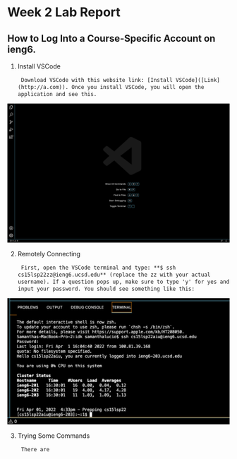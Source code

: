 # Week 2 Lab Report

## How to Log Into a Course-Specific Account on ieng6.

1. Install VSCode

        Download VSCode with this website link: [Install VSCode]([Link](http://a.com)). Once you install VSCode, you will open the application and see this.

![Image](installingVscode.png)

2. Remotely Connecting

        First, open the VSCode terminal and type: **$ ssh cs15lsp22zz@ieng6.ucsd.edu** (replace the zz with your actual username). If a question pops up, make sure to type 'y' for yes and input your password. You should see something like this:

![Image](remotelyConnecting.png)

3. Trying Some Commands

        There are 

